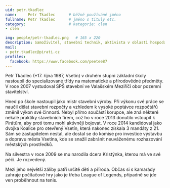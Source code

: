 ```yaml
---
uid: petr.tkadlec
name:     Petr Tkadlec  	# běžně používáné jméno
fullname: Petr Tkadlec  	# jméno s tituly etc.
category:                   # kategorie: clen
- clen

img: people/petr-tkadlec.png   # 165 x 220
description: Samoživitel, stavební technik, aktivista v oblasti hospodaření s veřejnými financemi a majetkem.  # kratký popis, max 160 znaků
mail:
- petr.tkadlec@pirati.cz
profiles:
  facebook: https://www.facebook.com/peetee87
---
```


Petr Tkadlec (*17. října 1987, Vsetín) v druhém stupni základní školy nastoupil do specializované třídy na matematické a přírodovědné předměty. V roce 2007 vystudoval SPŠ stavební ve Valašském Meziříčí obor pozemní stavitelství.

Hned po škole nastoupil jako mistr stavební výroby. Při výkonu své práce se naučil dělat stavební rozpočty a vzhledem k vysoké poptávce rozpočtářů změnil výkon své činnosti. Nebyl přímo součástí korupce, ale zná některé nekalé praktiky stavebních firem, což ho v roce 2013 donutilo vstoupit k Pirátům, aby proti tomu mohl aktivněji bojovat. V roce 2014 kandidoval jako dvojka Koalice pro otevřený Vsetín, která nakonec získala 3 mandáty z 21. Sám se zastupitelem nestal, ale dostal se do komise pro investice výstavbu a dopravu města Vsetína, kde se snažil zabránit neuváženému rozhazování městských prostředků.

Na silvestra v roce 2009 se mu narodila dcera Kristýnka, kterou má ve své péči. Je rozvedený.

Mezi jeho největší záliby patří určitě děti a příroda. Občas si s kamarády zahraje počítačové hry jako je třeba League of Legends, případně se jde ven proběhnout na tenis.
